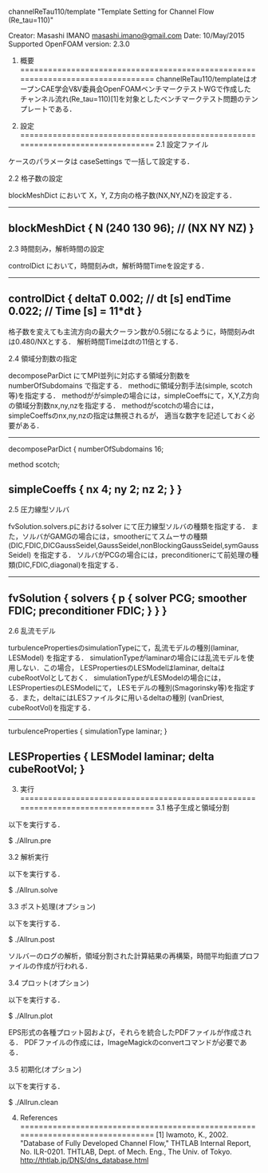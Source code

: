 channelReTau110/template
"Template Setting for Channel Flow (Re_tau=110)"

Creator: Masashi IMANO <masashi.imano@gmail.com>
Date: 10/May/2015
Supported OpenFOAM version: 2.3.0

1. 概要
================================================================================
channelReTau110/templateはオープンCAE学会V&V委員会OpenFOAMベンチマークテストWGで作成した
チャンネル流れ(Re_tau=110)[1]を対象としたベンチマークテスト問題のテンプレートである．

2. 設定
================================================================================
2.1 設定ファイル

ケースのパラメータは caseSettings で一括して設定する．

2.2 格子数の設定

blockMeshDict において X，Y, Z方向の格子数(NX,NY,NZ)を設定する．

--------------------------------------------------------------------------------
blockMeshDict
{
  N (240 130 96); // (NX NY NZ)
}
--------------------------------------------------------------------------------

2.3 時間刻み，解析時間の設定

controlDict において，時間刻みdt，解析時間Timeを設定する．

--------------------------------------------------------------------------------
controlDict
{
  deltaT          0.002; // dt [s]
  endTime         0.022; // Time [s] = 11*dt
}
--------------------------------------------------------------------------------

格子数を変えても主流方向の最大クーラン数が0.5弱になるように，時間刻みdtは0.480/NXとする．
解析時間Timeはdtの11倍とする．

2.4 領域分割数の指定

decomposeParDict にてMPI並列に対応する領域分割数をnumberOfSubdomains で指定する．
methodに領域分割手法(simple, scotch等)を指定する．
methodががsimpleの場合には，simpleCoeffsにて，X,Y,Z方向の領域分割数nx,ny,nzを指定する． 
methodがscotchの場合には，simpleCoeffsのnx,ny,nzの指定は無視されるが，
適当な数字を記述しておく必要がある．

--------------------------------------------------------------------------------
decomposeParDict
{
  numberOfSubdomains  16;

  method scotch;

  simpleCoeffs
  {
      nx 4;
      ny 2;
      nz 2;
  }
}
--------------------------------------------------------------------------------

2.5 圧力線型ソルバ

fvSolution.solvers.pにおけるsolver にて圧力線型ソルバの種類を指定する．
また，ソルバがGAMGの場合には，smootherにてスムーサの種類
(DIC,FDIC,DICGaussSeidel,GaussSeidel,nonBlockingGaussSeidel,symGaussSeidel)
を指定する．
ソルバがPCGの場合には，preconditionerにて前処理の種類(DIC,FDIC,diagonal)を指定する．

--------------------------------------------------------------------------------
fvSolution
{
  solvers
  {
      p
      {
          solver           PCG;
          smoother         FDIC;
          preconditioner   FDIC;
      }
  }
}
--------------------------------------------------------------------------------

2.6 乱流モデル

turbulencePropertiesのsimulationTypeにて，乱流モデルの種別(laminar, LESModel)
を指定する．
simulationTypeがlaminarの場合には乱流モデルを使用しない．この場合，
LESPropertiesのLESModelはlaminar, deltaはcubeRootVolとしておく．
simulationTypeがLESModelの場合には，LESPropertiesのLESModelにて，
LESモデルの種別(Smagorinsky等)を指定する．また，deltaにはLESファイルタに用いるdeltaの種別
(vanDriest, cubeRootVol)を指定する．

--------------------------------------------------------------------------------
turbulenceProperties
{
  simulationType laminar;
}

LESProperties
{
  LESModel laminar;
  delta cubeRootVol;
}
--------------------------------------------------------------------------------

3. 実行
================================================================================
3.1 格子生成と領域分割

以下を実行する．

$ ./Allrun.pre

3.2 解析実行

以下を実行する．

$ ./Allrun.solve

3.3 ポスト処理(オプション)

以下を実行する．

$ ./Allrun.post

ソルバーのログの解析，領域分割された計算結果の再構築，時間平均鉛直プロファイルの作成が行われる．

3.4 プロット(オプション)

以下を実行する．

$ ./Allrun.plot

EPS形式の各種プロット図および，それらを統合したPDFファイルが作成される．
PDFファイルの作成には，ImageMagickのconvertコマンドが必要である．

3.5 初期化(オプション)

以下を実行する．

$ ./Allrun.clean

4. References
================================================================================
[1] Iwamoto, K., 2002.
    "Database of Fully Developed Channel Flow,"
    THTLAB Internal Report, No. ILR-0201.
    THTLAB, Dept. of Mech. Eng., The Univ. of Tokyo.
    http://thtlab.jp/DNS/dns_database.html
